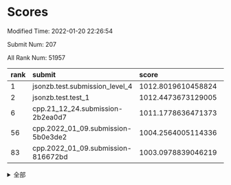 # Scores

Modified Time: 2022-01-20 22:26:54

Submit Num: 207

All Rank Num: 51957

| rank |               submit               |       score        |       sigma        | pk_num |
| :--- | :--------------------------------- | :----------------- | :----------------- | :----- |
| 1    | jsonzb.test.submission_level_4     | 1012.8019610458824 | 0.8198541404260838 | 1001   |
| 2    | jsonzb.test.test_1                 | 1012.4473673129005 | 0.7897793368954347 | 1006   |
| 6    | cpp.21_12_24.submission-2b2ea0d7   | 1011.1778636471373 | 0.7938655509848813 | 1004   |
| 56   | cpp.2022_01_09.submission-5b0e3de2 | 1004.2564005114336 | 0.7144104686556817 | 1003   |
| 83   | cpp.2022_01_09.submission-816672bd | 1003.0978839046219 | 0.7154600150097059 | 1008   |


<details>
<summary>全部</summary>

| rank |                 submit                 |       score        |       sigma        | pk_num |
| :--- | :------------------------------------- | :----------------- | :----------------- | :----- |
| 1    | jsonzb.test.submission_level_4         | 1012.8019610458824 | 0.8198541404260838 | 1001   |
| 2    | jsonzb.test.test_1                     | 1012.4473673129005 | 0.7897793368954347 | 1006   |
| 3    | gobigger.level_3.submission_level_3_47 | 1011.7304787942298 | 0.77794653809843   | 1004   |
| 4    | gobigger.level_3.submission_level_3_29 | 1011.4634448007852 | 0.7475245569070129 | 1006   |
| 5    | gobigger.level_3.submission_level_3_21 | 1011.459423140463  | 0.7555567037043585 | 1002   |
| 6    | cpp.21_12_24.submission-2b2ea0d7       | 1011.1778636471373 | 0.7938655509848813 | 1004   |
| 7    | gobigger.level_3.submission_level_3_35 | 1011.1561316046685 | 0.793639501408338  | 1005   |
| 8    | gobigger.level_3.submission_level_3_11 | 1011.1395007775835 | 0.7677436475805186 | 1004   |
| 9    | gobigger.level_3.submission_level_3_24 | 1010.9575095117189 | 0.7754137993816206 | 1007   |
| 10   | gobigger.level_3.submission_level_3_22 | 1010.8975840558746 | 0.7628959574595805 | 1009   |
| 11   | gobigger.level_3.submission_level_3_19 | 1010.8732865651046 | 0.7560120695262466 | 1004   |
| 12   | gobigger.level_3.submission_level_3_45 | 1010.6779248628467 | 0.7977371436796021 | 1005   |
| 13   | gobigger.level_3.submission_level_3_16 | 1010.6419702277232 | 0.7568121213020652 | 1007   |
| 14   | gobigger.level_3.submission_level_3_20 | 1010.6080750112085 | 0.7653560535297768 | 1004   |
| 15   | gobigger.level_3.submission_level_3_1  | 1010.5144185500939 | 0.7550265988325008 | 1001   |
| 16   | gobigger.level_3.submission_level_3_49 | 1010.4620058149394 | 0.7735019880227908 | 1003   |
| 17   | gobigger.level_3.submission_level_3_13 | 1010.4245842032433 | 0.7622031578052811 | 1004   |
| 18   | gobigger.level_3.submission_level_3_25 | 1010.4020599781923 | 0.775225115216199  | 1001   |
| 19   | gobigger.level_3.submission_level_3_34 | 1010.3912897517306 | 0.7723705302883835 | 1002   |
| 20   | gobigger.level_3.submission_level_3_36 | 1010.3529214955505 | 0.7684192305142445 | 999    |
| 21   | gobigger.level_3.submission_level_3_42 | 1010.2927584503057 | 0.7810048985263504 | 1003   |
| 22   | gobigger.level_3.submission_level_3_40 | 1010.265134507513  | 0.7422424850965366 | 1008   |
| 23   | gobigger.level_3.submission_level_3_38 | 1010.2600218486032 | 0.7725999533535673 | 1001   |
| 24   | gobigger.level_3.submission_level_3_32 | 1010.2247065355718 | 0.7558025820264292 | 1006   |
| 25   | gobigger.level_3.submission_level_3_10 | 1010.2201785384763 | 0.7660366967988418 | 1004   |
| 26   | gobigger.level_3.submission_level_3_26 | 1010.1918593229494 | 0.7503976296880157 | 1011   |
| 27   | gobigger.level_3.submission_level_3_23 | 1010.1238393893314 | 0.7572044122174884 | 999    |
| 28   | gobigger.level_3.submission_level_3_43 | 1009.8605986494313 | 0.7428167957704956 | 1002   |
| 29   | gobigger.level_3.submission_level_3_33 | 1009.850197786359  | 0.7465269770911748 | 1001   |
| 30   | gobigger.level_3.submission_level_3_5  | 1009.8185557273705 | 0.7481910999419283 | 1003   |
| 31   | gobigger.level_3.submission_level_3_14 | 1009.7027369336081 | 0.7536077555066824 | 1004   |
| 32   | gobigger.level_3.submission_level_3_48 | 1009.6529011539665 | 0.7461385265970032 | 1006   |
| 33   | gobigger.level_3.submission_level_3_28 | 1009.6280360668334 | 0.7430946597287118 | 1006   |
| 34   | gobigger.level_3.submission_level_3_41 | 1009.6238006105199 | 0.7540487098500256 | 1001   |
| 35   | gobigger.level_3.submission_level_3_46 | 1009.5887911448536 | 0.7484436546014434 | 1007   |
| 36   | gobigger.level_3.submission_level_3_7  | 1009.5752049970797 | 0.7501024319680338 | 1005   |
| 37   | gobigger.level_3.submission_level_3_37 | 1009.4973067983682 | 0.7560374496507389 | 1003   |
| 38   | gobigger.level_3.submission_level_3_8  | 1009.4693563972487 | 0.7339803086443897 | 1009   |
| 39   | gobigger.level_3.submission_level_3_39 | 1009.4612575107416 | 0.7517970755035768 | 1000   |
| 40   | gobigger.level_3.submission_level_3_0  | 1009.4553905693356 | 0.7493143487223    | 1003   |
| 41   | gobigger.level_3.submission_level_3_12 | 1009.442298262635  | 0.7542753965141059 | 1008   |
| 42   | gobigger.level_3.submission_level_3_6  | 1009.4176072507578 | 0.7521862985293836 | 1007   |
| 43   | gobigger.level_3.submission_level_3_15 | 1009.411620127169  | 0.7619229562726492 | 1005   |
| 44   | gobigger.level_3.submission_level_3_27 | 1009.3612937032523 | 0.7410212505281358 | 1004   |
| 45   | gobigger.level_3.submission_level_3_3  | 1009.3216083221809 | 0.7300497401443788 | 1008   |
| 46   | gobigger.level_3.submission_level_3_2  | 1009.2134217471838 | 0.7524301746796255 | 1005   |
| 47   | gobigger.level_3.submission_level_3_4  | 1009.1850983242286 | 0.7538303921812    | 1005   |
| 48   | gobigger.level_3.submission_level_3_17 | 1009.1796054788616 | 0.7480241587511384 | 1007   |
| 49   | gobigger.level_3.submission_level_3_9  | 1009.089829334198  | 0.781420201363042  | 999    |
| 50   | gobigger.level_3.submission_level_3_18 | 1008.8245916366606 | 0.7366338594929843 | 1006   |
| 51   | gobigger.level_3.submission_level_3_31 | 1008.7168450594327 | 0.7475198432017747 | 998    |
| 52   | gobigger.level_3.submission_level_3_44 | 1008.1726776754958 | 0.7326463403790102 | 1004   |
| 53   | gobigger.level_3.submission_level_3_30 | 1008.1530416062365 | 0.7412974515949933 | 1005   |
| 54   | gobigger.level_1.submission_level_1_29 | 1004.7371862315331 | 0.7174118251136574 | 1007   |
| 55   | gobigger.level_1.submission_level_1_40 | 1004.6992128638537 | 0.7036905321121748 | 1002   |
| 56   | cpp.2022_01_09.submission-5b0e3de2     | 1004.2564005114336 | 0.7144104686556817 | 1003   |
| 57   | gobigger.level_1.submission_level_1_23 | 1004.2256365869507 | 0.7305768800703197 | 1004   |
| 58   | gobigger.level_1.submission_level_1_0  | 1004.154231382398  | 0.719746334839562  | 1000   |
| 59   | gobigger.level_1.submission_level_1_18 | 1004.1167697542111 | 0.7172769674577028 | 1002   |
| 60   | gobigger.level_1.submission_level_1_21 | 1004.0160300186952 | 0.7243446050273781 | 1003   |
| 61   | gobigger.level_1.submission_level_1_9  | 1004.0137706197586 | 0.7186508837938234 | 1011   |
| 62   | gobigger.level_1.submission_level_1_12 | 1003.9457197958036 | 0.7072808641603181 | 1003   |
| 63   | gobigger.level_1.submission_level_1_5  | 1003.8599633545208 | 0.7178436274639394 | 1007   |
| 64   | gobigger.level_1.submission_level_1_7  | 1003.779850405342  | 0.7054751173651652 | 1006   |
| 65   | gobigger.level_1.submission_level_1_30 | 1003.7081684864374 | 0.7258178969574011 | 1003   |
| 66   | gobigger.level_1.submission_level_1_8  | 1003.7030326867534 | 0.7142153549538237 | 1002   |
| 67   | gobigger.level_1.submission_level_1_46 | 1003.67534683644   | 0.7119753638225749 | 1007   |
| 68   | gobigger.level_1.submission_level_1_41 | 1003.4766673657293 | 0.7192964241643036 | 1004   |
| 69   | gobigger.level_1.submission_level_1_16 | 1003.4629542032727 | 0.7127315786415068 | 1005   |
| 70   | gobigger.level_1.submission_level_1_11 | 1003.43683692535   | 0.7225342479323618 | 1003   |
| 71   | gobigger.level_1.submission_level_1_15 | 1003.3668775696068 | 0.71366077913837   | 1006   |
| 72   | gobigger.level_1.submission_level_1_20 | 1003.3036277244489 | 0.7158370580586789 | 1005   |
| 73   | gobigger.level_1.submission_level_1_4  | 1003.2992324411684 | 0.7204837086652707 | 1003   |
| 74   | gobigger.level_1.submission_level_1_2  | 1003.283290314987  | 0.7168169141831049 | 1004   |
| 75   | gobigger.level_1.submission_level_1_27 | 1003.2748433258471 | 0.7179614477965333 | 1007   |
| 76   | gobigger.level_1.submission_level_1_10 | 1003.2598991065332 | 0.7065328821627713 | 1007   |
| 77   | gobigger.level_1.submission_level_1_28 | 1003.2395274030479 | 0.7171182842357502 | 1002   |
| 78   | gobigger.level_1.submission_level_1_44 | 1003.2242322809535 | 0.7187638549407944 | 1002   |
| 79   | gobigger.level_1.submission_level_1_25 | 1003.2137803495106 | 0.7243006467663496 | 1000   |
| 80   | gobigger.level_1.submission_level_1_34 | 1003.1603264917308 | 0.7112252247962226 | 1001   |
| 81   | gobigger.level_1.submission_level_1_26 | 1003.1543184204977 | 0.7232305672692324 | 1004   |
| 82   | gobigger.level_1.submission_level_1_24 | 1003.1257155547826 | 0.7123874815667044 | 1003   |
| 83   | cpp.2022_01_09.submission-816672bd     | 1003.0978839046219 | 0.7154600150097059 | 1008   |
| 84   | gobigger.level_1.submission_level_1_43 | 1002.941873625599  | 0.7175475682679235 | 1007   |
| 85   | gobigger.level_1.submission_level_1_36 | 1002.9243250957882 | 0.7212658633233766 | 1004   |
| 86   | gobigger.level_1.submission_level_1_6  | 1002.8940344633631 | 0.7165390166586377 | 1003   |
| 87   | gobigger.level_1.submission_level_1_47 | 1002.8593868404361 | 0.7273796176262235 | 1006   |
| 88   | gobigger.level_1.submission_level_1_42 | 1002.7808065198958 | 0.7052394135943614 | 1008   |
| 89   | gobigger.level_1.submission_level_1_17 | 1002.7176561072662 | 0.705141109910911  | 1000   |
| 90   | gobigger.level_1.submission_level_1_31 | 1002.7152979825718 | 0.7074304431686682 | 1010   |
| 91   | gobigger.level_1.submission_level_1_35 | 1002.6045722003287 | 0.7105816576972225 | 1011   |
| 92   | gobigger.level_1.submission_level_1_33 | 1002.5097975038601 | 0.7033232232605319 | 998    |
| 93   | gobigger.level_1.submission_level_1_3  | 1002.4410202881779 | 0.7155099068286329 | 1003   |
| 94   | gobigger.level_1.submission_level_1_19 | 1002.3988563891992 | 0.7181581510696652 | 1006   |
| 95   | gobigger.level_1.submission_level_1_14 | 1002.3482512114011 | 0.7143587113765548 | 1003   |
| 96   | gobigger.level_1.submission_level_1_1  | 1002.1432666452669 | 0.7088971010056231 | 1003   |
| 97   | gobigger.level_1.submission_level_1_13 | 1002.1414729505417 | 0.7248171697067166 | 1003   |
| 98   | gobigger.level_1.submission_level_1_38 | 1002.1234682505735 | 0.7181040251848284 | 1001   |
| 99   | gobigger.level_1.submission_level_1_37 | 1002.0522590103643 | 0.7126792934366183 | 1006   |
| 100  | gobigger.level_1.submission_level_1_39 | 1002.052191333262  | 0.7109283562557951 | 1003   |
| 101  | gobigger.level_1.submission_level_1_45 | 1001.9493121760318 | 0.7209007751471536 | 1003   |
| 102  | gobigger.level_1.submission_level_1_22 | 1001.9370207539336 | 0.708723323061575  | 1007   |
| 103  | gobigger.level_1.submission_level_1_32 | 1001.8449593190423 | 0.7108424296135378 | 1003   |
| 104  | gobigger.level_1.submission_level_1_48 | 1001.7630484835    | 0.7172758821847479 | 1004   |
| 105  | gobigger.level_1.submission_level_1_49 | 1001.5130435709214 | 0.7106098930725532 | 1005   |
| 106  | gobigger.random.submission_random_40   | 997.3487411833654  | 0.7051889263437702 | 1000   |
| 107  | gobigger.random.submission_random_2    | 997.1286491843499  | 0.7136993038385185 | 1009   |
| 108  | gobigger.random.submission_random_5    | 997.0247507999112  | 0.7036356979142223 | 1007   |
| 109  | gobigger.random.submission_random_36   | 996.9609238262074  | 0.7111819766370967 | 1003   |
| 110  | gobigger.random.submission_random_20   | 996.890846403186   | 0.703811142060215  | 1008   |
| 111  | gobigger.random.submission_random_41   | 996.8579118075774  | 0.7047648834051639 | 1003   |
| 112  | gobigger.random.submission_random_17   | 996.7923811535578  | 0.7027748848042901 | 1005   |
| 113  | gobigger.random.submission_random_6    | 996.7641297159483  | 0.7006482125668374 | 1004   |
| 114  | gobigger.random.submission_random_9    | 996.7366423174072  | 0.7088370111715354 | 1002   |
| 115  | gobigger.random.submission_random_14   | 996.698660036965   | 0.7046532184090765 | 1006   |
| 116  | gobigger.random.submission_random_31   | 996.6216335848376  | 0.7127652336025234 | 1005   |
| 117  | gobigger.random.submission_random_22   | 996.5872439404236  | 0.7091401827749885 | 1005   |
| 118  | gobigger.random.submission_random_42   | 996.4482431054018  | 0.7024606450199989 | 1006   |
| 119  | gobigger.random.submission_random_27   | 996.4451410335392  | 0.6963855797289576 | 1010   |
| 120  | gobigger.random.submission_random_19   | 996.4361360172073  | 0.7057474260059462 | 1003   |
| 121  | gobigger.random.submission_random_44   | 996.4243429788236  | 0.7103730307648666 | 1008   |
| 122  | gobigger.random.submission_random_32   | 996.3076023705937  | 0.7034269296385989 | 1001   |
| 123  | gobigger.random.submission_random_24   | 996.2510124799941  | 0.7104931827691783 | 1003   |
| 124  | gobigger.random.submission_random_33   | 996.1893566949095  | 0.7136620153341906 | 1004   |
| 125  | gobigger.random.submission_random_15   | 996.1893515826254  | 0.7007125702261832 | 1006   |
| 126  | gobigger.random.submission_random_29   | 996.1658428397479  | 0.700817260302522  | 1007   |
| 127  | gobigger.random.submission_random_18   | 996.0635725782151  | 0.7167832574032684 | 1005   |
| 128  | gobigger.random.submission_random_46   | 996.0032460650297  | 0.7154278970026086 | 1000   |
| 129  | gobigger.random.submission_random_3    | 996.0023642427115  | 0.7159598294490691 | 999    |
| 130  | gobigger.random.submission_random_12   | 995.9882891174773  | 0.7133577692652936 | 1007   |
| 131  | gobigger.random.submission_random_0    | 995.9769833130493  | 0.7142302746325654 | 1003   |
| 132  | gobigger.random.submission_random_48   | 995.9595353053476  | 0.7255180494111437 | 1002   |
| 133  | gobigger.random.submission_random_45   | 995.9518038876239  | 0.7098927396916374 | 1005   |
| 134  | gobigger.random.submission_random_37   | 995.923760015094   | 0.7021113437165801 | 1005   |
| 135  | gobigger.random.submission_random_43   | 995.8120906870328  | 0.7149721168188999 | 1004   |
| 136  | gobigger.random.submission_random_1    | 995.8105155575159  | 0.6946805092004923 | 1003   |
| 137  | gobigger.random.submission_random_11   | 995.7775673150538  | 0.7141938019342928 | 1003   |
| 138  | gobigger.random.submission_random_16   | 995.7750709125918  | 0.7081168015814875 | 1006   |
| 139  | gobigger.random.submission_random_28   | 995.6876428448307  | 0.7170604326019933 | 1005   |
| 140  | gobigger.random.submission_random_47   | 995.6380932712731  | 0.7044492072837992 | 1004   |
| 141  | gobigger.random.submission_random_13   | 995.6089339859865  | 0.6957916239615937 | 1006   |
| 142  | gobigger.random.submission_random_35   | 995.5810348363794  | 0.7163108646639118 | 1007   |
| 143  | gobigger.random.submission_random_25   | 995.5613553697783  | 0.7198674130936983 | 1003   |
| 144  | gobigger.random.submission_random_26   | 995.5587215650643  | 0.708077132330082  | 1002   |
| 145  | gobigger.random.submission_random_4    | 995.554037249964   | 0.7159108636651423 | 1004   |
| 146  | gobigger.random.submission_random_39   | 995.5089669125583  | 0.7102181268358603 | 1003   |
| 147  | gobigger.random.submission_random_21   | 995.5011714499631  | 0.7153733634443855 | 999    |
| 148  | gobigger.random.submission_random_23   | 995.4522174663992  | 0.7146684449885622 | 1003   |
| 149  | gobigger.random.submission_random_10   | 995.2942329752532  | 0.7216291916908683 | 1003   |
| 150  | gobigger.random.submission_random_30   | 995.2931807058236  | 0.7230500205079249 | 1000   |
| 151  | gobigger.random.submission_random_38   | 995.1527737231202  | 0.7231815555081668 | 1004   |
| 152  | gobigger.random.submission_random_7    | 995.0300705661185  | 0.7299625209236658 | 1003   |
| 153  | gobigger.random.submission_random_49   | 994.4977585219694  | 0.7147777457799351 | 1005   |
| 154  | gobigger.random.submission_random_34   | 994.2847756773072  | 0.7075491709098629 | 1003   |
| 155  | gobigger.random.submission_random_8    | 994.1390667441376  | 0.7183454217989786 | 1005   |
| 156  | gobigger.level_2.submission_level_2_11 | 993.818138353216   | 0.7335531442435607 | 1001   |
| 157  | gobigger.level_2.submission_level_2_31 | 993.757031311902   | 0.7531943665874942 | 1001   |
| 158  | gobigger.level_2.submission_level_2_0  | 993.4812301084905  | 0.7497627382194286 | 1004   |
| 159  | gobigger.level_2.submission_level_2_20 | 993.46195619491    | 0.7312070239094748 | 1007   |
| 160  | gobigger.level_2.submission_level_2_44 | 993.061679875479   | 0.7334220100782309 | 1001   |
| 161  | gobigger.level_2.submission_level_2_45 | 992.9950614484694  | 0.72892994710858   | 1004   |
| 162  | gobigger.level_2.submission_level_2_29 | 992.8538387442741  | 0.7535071094451401 | 1004   |
| 163  | gobigger.level_2.submission_level_2_13 | 992.8038251362595  | 0.7421416196424324 | 1006   |
| 164  | gobigger.level_2.submission_level_2_4  | 992.7218587577083  | 0.7326702403657255 | 1002   |
| 165  | gobigger.level_2.submission_level_2_46 | 992.7136015666804  | 0.7471675676406941 | 1000   |
| 166  | gobigger.level_2.submission_level_2_19 | 992.7098555854498  | 0.7546442052610774 | 1003   |
| 167  | gobigger.level_2.submission_level_2_34 | 992.6391360349893  | 0.7538199945323831 | 1009   |
| 168  | gobigger.level_2.submission_level_2_2  | 992.6180153125321  | 0.7474780139723205 | 1001   |
| 169  | gobigger.level_2.submission_level_2_10 | 992.581854937086   | 0.7314620833799793 | 1001   |
| 170  | gobigger.level_2.submission_level_2_32 | 992.5222590465149  | 0.7453154059970373 | 1002   |
| 171  | gobigger.level_2.submission_level_2_14 | 992.470963702217   | 0.7499895486051028 | 1002   |
| 172  | gobigger.level_2.submission_level_2_18 | 992.4399504044866  | 0.7514160228024074 | 1005   |
| 173  | gobigger.level_2.submission_level_2_36 | 992.4054599839355  | 0.7421202805688301 | 1005   |
| 174  | gobigger.level_2.submission_level_2_9  | 992.3031013014682  | 0.7378548138414004 | 1007   |
| 175  | gobigger.level_2.submission_level_2_17 | 992.2831533851937  | 0.7412530722225622 | 1001   |
| 176  | gobigger.level_2.submission_level_2_21 | 992.2720459705744  | 0.7378462724577302 | 1007   |
| 177  | gobigger.level_2.submission_level_2_3  | 992.2654527072383  | 0.7348336080142603 | 1005   |
| 178  | gobigger.level_2.submission_level_2_49 | 992.2472473793013  | 0.7378330863196765 | 1003   |
| 179  | gobigger.level_2.submission_level_2_22 | 992.2261791845946  | 0.7402908060853263 | 1003   |
| 180  | gobigger.level_2.submission_level_2_24 | 992.1340659837498  | 0.7453013927179455 | 1005   |
| 181  | gobigger.level_2.submission_level_2_28 | 992.0157226380383  | 0.7340373859055904 | 1003   |
| 182  | gobigger.level_2.submission_level_2_35 | 991.9862432999095  | 0.7657143014317258 | 997    |
| 183  | gobigger.level_2.submission_level_2_5  | 991.9851429522187  | 0.7430951925810861 | 1004   |
| 184  | gobigger.level_2.submission_level_2_30 | 991.8583151616314  | 0.7605431180996146 | 1001   |
| 185  | gobigger.level_2.submission_level_2_40 | 991.7666016088154  | 0.7388220793232823 | 1004   |
| 186  | gobigger.level_2.submission_level_2_15 | 991.7465606073542  | 0.7304741399822866 | 1002   |
| 187  | gobigger.level_2.submission_level_2_33 | 991.7325803558374  | 0.7441479974713598 | 1004   |
| 188  | gobigger.level_2.submission_level_2_8  | 991.6665921576254  | 0.7512617794931911 | 1000   |
| 189  | gobigger.level_2.submission_level_2_42 | 991.5384878055899  | 0.7675245847325665 | 1005   |
| 190  | gobigger.level_2.submission_level_2_25 | 991.5256315960279  | 0.7420891212752629 | 1006   |
| 191  | gobigger.level_2.submission_level_2_43 | 991.4892051463147  | 0.767274776140138  | 1002   |
| 192  | gobigger.level_2.submission_level_2_6  | 991.4784316397663  | 0.7426248396636804 | 1007   |
| 193  | gobigger.level_2.submission_level_2_23 | 991.3946677328748  | 0.7516399092520899 | 1006   |
| 194  | gobigger.level_2.submission_level_2_37 | 991.3818089235549  | 0.7437796715013085 | 999    |
| 195  | gobigger.level_2.submission_level_2_26 | 991.3480459573976  | 0.751833561823392  | 1002   |
| 196  | gobigger.level_2.submission_level_2_27 | 991.346128389169   | 0.7373866300951504 | 1008   |
| 197  | gobigger.level_2.submission_level_2_47 | 991.3390877909275  | 0.7387057927698384 | 1001   |
| 198  | gobigger.level_2.submission_level_2_12 | 991.3288387949359  | 0.765391849428894  | 1007   |
| 199  | gobigger.level_2.submission_level_2_1  | 991.2564810893068  | 0.756779669182592  | 1007   |
| 200  | gobigger.level_2.submission_level_2_41 | 991.1706116245796  | 0.7455147534284039 | 1001   |
| 201  | gobigger.level_2.submission_level_2_48 | 991.0670749345226  | 0.7630896521961885 | 1007   |
| 202  | gobigger.level_2.submission_level_2_16 | 991.0549224816904  | 0.7515806351169749 | 1001   |
| 203  | gobigger.level_2.submission_level_2_7  | 991.0039661242716  | 0.7514337345947419 | 1008   |
| 204  | gobigger.level_2.submission_level_2_38 | 990.6436792257239  | 0.7612268208066575 | 1005   |
| 205  | gobigger.level_2.submission_level_2_39 | 990.5669739948622  | 0.7651247179514408 | 997    |
| 206  | gobigger.none.submission_none_1        | 978.1233713641191  | 1.3250195921365115 | 1005   |
| 207  | gobigger.none.submission_none_0        | 977.8499124044008  | 1.3098013441395484 | 1005   |

</details>